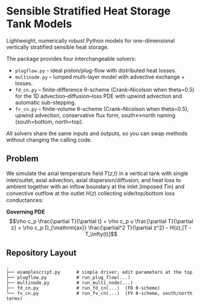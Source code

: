 # Sensible Stratified Heat Storage Tank Models
Lightweight, numerically robust Python models for one-dimensional vertically stratified sensible heat storage. 

The package provides four interchangeable solvers:
+ `plugflow.py` – ideal piston/plug-flow with distributed heat losses.
+ `multinode.py` – lumped multi-layer model with advective exchange + losses.
+ `fd_cn.py` – finite-difference θ-scheme (Crank–Nicolson when theta=0.5) for the 1D advection–diffusion–loss PDE with upwind advection and automatic sub-stepping.
+ `fv_cn.py` – finite-volume θ-scheme (Crank–Nicolson when theta=0.5), upwind advection, conservative flux form, south↔north naming (south=bottom, north=top).

All solvers share the same inputs and outputs, so you can swap methods without changing the calling code.

## Problem
We simulate the axial temperature field 𝑇(𝑧,𝑡) in a vertical tank with single inlet/outlet, axial advection, axial dispersion/diffusion, and heat loss to ambient together with an inflow boundary at the inlet (imposed 𝑇in) and convective outflow at the outlet 𝐻(𝑧) collecting side/top/bottom loss conductances:

**Governing PDE**\
$$\rho c_p \frac{\partial T}{\partial t} + \rho c_p u \frac{\partial T}{\partial z} = \rho c_p D_{\mathrm{ax}} \frac{\partial^2 T}{\partial z^2} - H(z),[T - T_\infty(t)]$$

## Repository Layout
```
.
├── examplescript.py      # simple driver; edit parameters at the top
├── plugflow.py           # run_plug_flow(...)
├── multinode.py          # run_multi_node(...)
├── fd_cn.py              # run_fd_cn(...)  (FD θ-scheme)
└── fv_cn.py              # run_fv_cn(...)  (FV θ-scheme, south/north terms)

```
